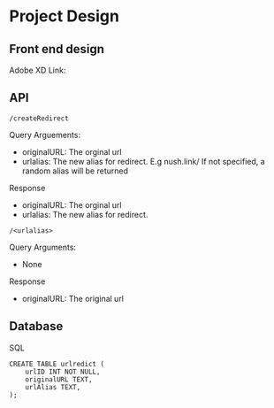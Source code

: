 # Project Design

## Front end design
Adobe XD Link:


## API
`/createRedirect`

Query Arguements:
- originalURL: The orginal url
- urlalias: The new alias for redirect. E.g nush.link/<urlalias> If not specified, a random alias will be returned
  
Response
- originalURL: The orginal url
- urlalias: The new alias for redirect.

`/<urlalias>`

Query Arguments:
- None

Response
- originalURL: The original url

## Database
SQL
```
CREATE TABLE urlredict (
    urlID INT NOT NULL,
    originalURL TEXT,
    urlAlias TEXT,
);
```
